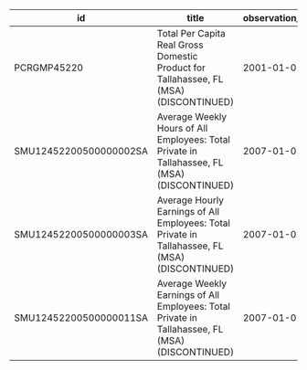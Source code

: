 | id                     | title                                                                                           | observation_start   | observation_end   |
|------------------------|-------------------------------------------------------------------------------------------------|---------------------|-------------------|
| PCRGMP45220            | Total Per Capita Real Gross Domestic Product for Tallahassee, FL (MSA) (DISCONTINUED)           | 2001-01-01          | 2017-01-01        |
| SMU12452200500000002SA | Average Weekly Hours of All Employees: Total Private in Tallahassee, FL (MSA) (DISCONTINUED)    | 2007-01-01          | 2022-03-01        |
| SMU12452200500000003SA | Average Hourly Earnings of All Employees: Total Private in Tallahassee, FL (MSA) (DISCONTINUED) | 2007-01-01          | 2022-03-01        |
| SMU12452200500000011SA | Average Weekly Earnings of All Employees: Total Private in Tallahassee, FL (MSA) (DISCONTINUED) | 2007-01-01          | 2022-03-01        |
